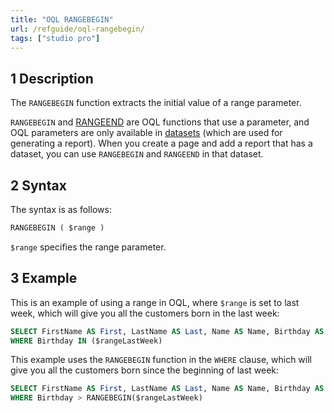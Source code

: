 ```yaml
---
title: "OQL RANGEBEGIN"
url: /refguide/oql-rangebegin/
tags: ["studio pro"]
---
```


## 1 Description

The `RANGEBEGIN` function extracts the initial value of a range parameter.

`RANGEBEGIN` and [RANGEEND](/refguide/oql-rangeend/) are OQL functions that use a parameter, and OQL parameters are only available in [datasets](/refguide/data-sets/) (which are used for generating a report). When you create a page and add a report that has a dataset, you can use `RANGEBEGIN` and `RANGEEND` in that dataset.

## 2 Syntax

The syntax is as follows:

```sql {linenos=false}
RANGEBEGIN ( $range )
```

`$range` specifies the range parameter.

## 3 Example

This is an example of using a range in OQL, where `$range` is set to last week, which will give you all the customers born in the last week:

```sql {linenos=false}
SELECT FirstName AS First, LastName AS Last, Name AS Name, Birthday AS BDay, CustomerType AS Type FROM Sales.Customer
WHERE Birthday IN ($rangeLastWeek)
```

This example uses the `RANGEBEGIN` function in the `WHERE` clause, which will give you all the customers born since the beginning of last week:

```sql {linenos=false}
SELECT FirstName AS First, LastName AS Last, Name AS Name, Birthday AS BDay, CustomerType AS Type FROM Sales.Customer
WHERE Birthday > RANGEBEGIN($rangeLastWeek)
```
